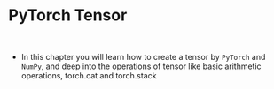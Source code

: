 # PyTorch Tensor

<br>

- In this chapter you will learn how to create a tensor by `PyTorch` and `NumPy`, and deep into the operations of tensor like basic arithmetic operations, torch.cat and torch.stack